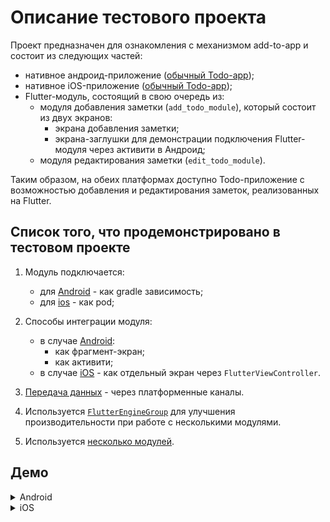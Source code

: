 # Описание тестового проекта

Проект предназначен для ознакомления с механизмом add-to-app и состоит из следующих частей:
- нативное андроид-приложение ([обычный Todo-app](https://github.com/Ashish0077/ToDo_App_Android));
- нативное iOS-приложение ([обычный Todo-app](https://github.com/ivanvorobei/SwiftUI/tree/master/Other%20Projects/Example%20To-Do%20App));
- Flutter-модуль, состоящий в свою  очередь из:
  - модуля добавления заметки (`add_todo_module`), который состоит из двух экранов:
    - экрана добавления заметки;
    - экрана-заглушки для демонстрации подключения Flutter-модуля через активити в Андроид;
  - модуля редактирования заметки (`edit_todo_module`).


Таким образом, на обеих платформах доступно Todo-приложение с возможностью добавления и редактирования заметок, реализованных на Flutter. 

## Список того, что продемонстрировано в тестовом проекте

1. Модуль подключается:
    - для [Android](../1.%20Создание%20модуля/android/README.md) - как gradle зависимость;
    - для [ios](../1.%20Создание%20модуля/ios/README.md) - как pod;

2. Способы интеграции модуля:
    - в случае [Android](../2.%20Способы%20интеграции%20в%20нативное%20приложение/android/README.md):
      - как фрагмент-экран;
      - как активити;
    - в случае [iOS](../2.%20Способы%20интеграции%20в%20нативное%20приложение/ios/README.md) - как отдельный экран через `FlutterViewController`.
3. [Передача данных](../3.%20Передача%20данных%20туда%20и%20обратно/android/README.md) - через платформенные каналы.
4. Используется [`FlutterEngineGroup`](../4.%20Возможные%20проблемы%20с%20производительностью/README.md) для улучшения производительности при работе с несколькими модулями.
5. Используется [несколько модулей](../6.%20Несколько%20модулей/README.md).  

## Демо

<details>
    <summary>Android</summary>



https://github.com/Sadhorsephile/flutter-add-to-app-example/assets/45498770/f60bf15c-1027-4cba-9c4f-21af0ef2ebea



</details>

<details>
    <summary>iOS</summary>

https://github.com/Sadhorsephile/flutter-add-to-app-example/assets/45498770/e6834067-1762-4a79-9d93-99555127a83c

</details>
